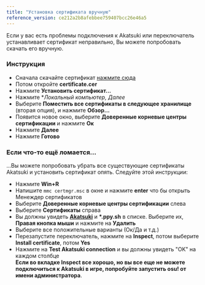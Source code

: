 ```yaml
---
title: "Установка сертификата вручную"
reference_version: ce212a2b8afebbee759407bcc26e46a5
---
```

Если у вас есть проблемы подключения к Akatsuki или переключатель устанавливает сертификат неправильно, Вы можете попробовать скачать его вручную.

### Инструкция
- Сначала скачайте сертификат [нажмите сюда](https://old.akatsuki.pw/akatsuki.crt)
- Потом откройте **certificate.cer**
- Нажмите **Установить сертификат...**
- Нажмите **Локальный компьютер, Далее*
- Выберите **Поместить все сертификаты в следующее хранилище** (вторая опция), и нажмите  **Обзор...**
- Появится новое окно, выберите **Доверенные корневые центры сертификации** и нажмите **Ок**
- Нажмите **Далее**
- Нажмите **Готово**

### Если что-то ещё ломается...
...Вы можете попробовать убрать все существующие сертификаты Akatsuki и установить сертификат опять. Следуйте этой инструкции:

- Нажмите **Win+R**  
- Напишите `mmc certmgr.msc` в окне и нажмите **enter** что бы открыть Менеждер сертификатов  
- Выберите **Доверенные корневые центры сертификации** слева   
- Выберите **Сертификаты** справа  
- Вы должны увидеть **[Akatsuki](https://onii-chan-please.come-inside.me/2020-05-05_10-02-46.png)** и **\*.ppy.sh** в списке. Выберите их, **Правая кнопка мыши** и нажмите на **Удалить**  
- Выберите все положительные варианты (Ок/Да и т.д.)  
- Перезапустите переключатель, нажмите на **Inspect**, потом выберите **Install certificate**, потом **Yes**  
- Нажмите на **Test Akatsuki connection** и вы должны увидеть "OK" на каждом столбце  
**Если во вкладке Inspect все хорошо, но вы все еще не можете подключиться к Akatsuki в игре, попробуйте запустить osu! от имени администратора**.
